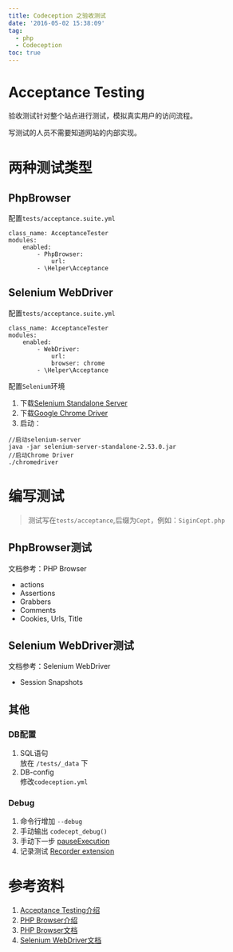 ```yaml
---
title: Codeception 之验收测试
date: '2016-05-02 15:38:09'
tag:
  - php
  - Codeception
toc: true
---
```



# Acceptance Testing
验收测试针对整个站点进行测试，模拟真实用户的访问流程。

写测试的人员不需要知道网站的内部实现。

# 两种测试类型
## PhpBrowser

配置`tests/acceptance.suite.yml`

```
class_name: AcceptanceTester
modules:
    enabled:
        - PhpBrowser:
            url:
        - \Helper\Acceptance
```

## Selenium WebDriver

配置`tests/acceptance.suite.yml`  

```
class_name: AcceptanceTester
modules:
    enabled:
        - WebDriver:
            url:
            browser: chrome
        - \Helper\Acceptance
```

配置`Selenium`环境

1. 下载[Selenium Standalone Server](http://docs.seleniumhq.org/download/)
1. 下载[Google Chrome Driver](https://sites.google.com/a/chromium.org/chromedriver/)
1. 启动：

```
//启动selenium-server
java -jar selenium-server-standalone-2.53.0.jar
//启动Chrome Driver
./chromedriver
```

# 编写测试
>测试写在`tests/acceptance`,后缀为`Cept`，例如：`SiginCept.php`

## PhpBrowser测试

文档参考：PHP Browser

- actions
- Assertions  
- Grabbers
- Comments
- Cookies, Urls, Title

## Selenium WebDriver测试

文档参考：Selenium WebDriver

- Session Snapshots

## 其他
### DB配置

1. SQL语句  
  放在 `/tests/_data` 下
2. DB-config  
  修改`codeception.yml`

### Debug
1. 命令行增加 `--debug`
2. 手动输出 `codecept_debug()`
3. 手动下一步 [pauseExecution](http://codeception.com/docs/modules/WebDriver#pauseExecution)
4. 记录测试 [Recorder extension](http://codeception.com/addons#CodeceptionExtensionRecorder)


# 参考资料
1. [Acceptance Testing介绍](http://codeception.com/docs/03-AcceptanceTests)
2. [PHP Browser介绍](http://codeception.com/docs/03-AcceptanceTests#PHP-Browser)
3. [PHP Browser文档](http://codeception.com/docs/modules/PhpBrowser)
4. [Selenium WebDriver文档](http://codeception.com/docs/modules/WebDriver)

